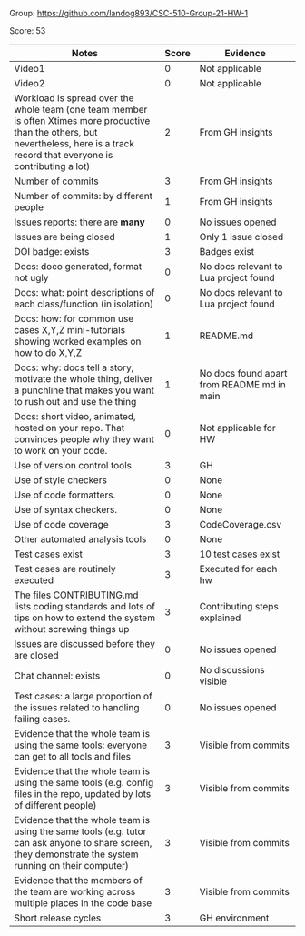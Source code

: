 Group: https://github.com/landog893/CSC-510-Group-21-HW-1

Score: 53

|Notes|Score|Evidence|
|-----|---------|---------|
|Video1| 0 | Not applicable | 
|Video2| 0 | Not applicable | 
|Workload is spread over the whole team (one team member is often Xtimes more productive than the others, but nevertheless, here is a track record that everyone is contributing a lot)| 2 | From GH insights |
|Number of commits| 3 | From GH insights |
|Number of commits: by different people| 1 | From GH insights |
|Issues reports: there are **many**| 0 | No issues opened |
|Issues are being closed| 1 | Only 1 issue closed |
|DOI badge: exists| 3 | Badges exist |
|Docs: doco generated, format not ugly | 0 | No docs relevant to Lua project found |
|Docs: what: point descriptions of each class/function (in isolation) | 0 | No docs relevant to Lua project found |
|Docs: how: for common use cases X,Y,Z mini-tutorials showing worked examples on how to do X,Y,Z| 1 | README.md |
|Docs: why: docs tell a story, motivate the whole thing, deliver a punchline that makes you want to rush out and use the thing| 1 | No docs found apart from README.md in main |
|Docs: short video, animated, hosted on your repo. That convinces people why they want to work on your code.| 0 | Not applicable for HW |
|Use of version control tools| 3 | GH |
|Use of style checkers | 0 | None |
|Use of code formatters. | 0 | None |
|Use of syntax checkers. | 0 | None |
|Use of code coverage | 3 | CodeCoverage.csv |
|Other automated analysis tools| 0 | None |
|Test cases exist| 3 | 10 test cases exist |
|Test cases are routinely executed| 3 | Executed for each hw |
|The files CONTRIBUTING.md lists coding standards and lots of tips on how to extend the system without screwing things up| 3 | Contributing steps explained |
|Issues are discussed before they are closed| 0 | No issues opened |
|Chat channel: exists| 0 | No discussions visible |
|Test cases: a large proportion of the issues related to handling failing cases.| 0 | No issues opened |
|Evidence that the whole team is using the same tools: everyone can get to all tools and files| 3 | Visible from commits |
|Evidence that the whole team is using the same tools (e.g. config files in the repo, updated by lots of different people)| 3 | Visible from commits |
|Evidence that the whole team is using the same tools (e.g. tutor can ask anyone to share screen, they demonstrate the system running on their computer)| 3 | Visible from commits |
|Evidence that the members of the team are working across multiple places in the code base| 3 | Visible from commits |
|Short release cycles | 3 | GH environment |
